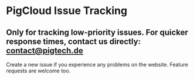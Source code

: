 # PigCloud Issue Tracking
## Only for tracking low-priority issues. For quicker response times, contact us directly: contact@pigtech.de

Create a new issue if you experience any problems on the website.
Feature requests are welcome too.
